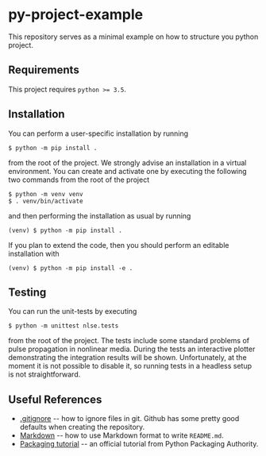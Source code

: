 # py-project-example

This repository serves as a minimal example on how to structure you python project.

## Requirements

This project requires `python >= 3.5`.

## Installation

You can perform a user-specific installation by running

    $ python -m pip install .

from the root of the project. We strongly advise an installation in a virtual environment. You can create and activate one by executing the following two commands from the root of the project

    $ python -m venv venv
    $ . venv/bin/activate

and then performing the installation as usual by running

    (venv) $ python -m pip install .

If you plan to extend the code, then you should perform an editable installation with

    (venv) $ python -m pip install -e .

## Testing

You can run the unit-tests by executing

    $ python -m unittest nlse.tests

from the root of the project. The tests include some standard problems of pulse propagation in nonlinear media. During the tests an interactive plotter demonstrating the integration results will be shown. Unfortunately, at the moment it is not possible to disable it, so running tests in a headless setup is not straightforward.

## Useful References

- [.gitignore](https://git-scm.com/docs/gitignore) -- how to ignore files in git. Github has some pretty good defaults when creating the repository.
- [Markdown](https://www.markdownguide.org/basic-syntax/) -- how to use Markdown format to write `README.md`.
- [Packaging tutorial](https://packaging.python.org/tutorials/packaging-projects/) -- an official tutorial from Python Packaging Authority.
